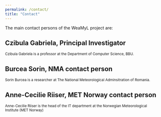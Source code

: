 ```yaml
---
permalink: /contact/
title: "Contact"
---
```



The main contact persons of the WeaMyL project are:
## Czibula Gabriela, Principal Investigator
<small>Czibula Gabriela is a professor at the Department of Computer Science, BBU.</small>

## Burcea Sorin, NMA contact person
<small>Sorin Burcea is a researcher at The National Meteorological Adminsitration of Romania.</small>

## Anne-Cecilie Riiser, MET Norway contact person
<small>Anne-Cecilie Riiser is the head of the IT department at the Norwegian Meteorological Institute (MET Norway)</small>
